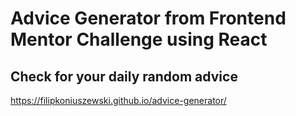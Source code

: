 # Advice Generator from Frontend Mentor Challenge using React

## Check for your daily random advice
 https://filipkoniuszewski.github.io/advice-generator/


